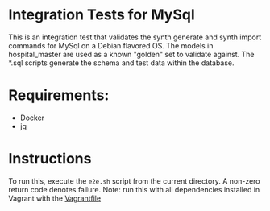 Integration Tests for MySql
====================================

This is an integration test that validates the synth generate and synth import commands for MySql on a Debian flavored 
OS. The models in hospital_master are used as a known "golden" set to validate against. The *.sql scripts generate the
schema and test data within the database.

# Requirements:
- Docker
- jq

# Instructions

To run this, execute the `e2e.sh` script from the current directory. A non-zero return code denotes failure. 
Note: run this with all dependencies installed in Vagrant with the [Vagrantfile](tools/vagrant/linux/ubuntu/Vagrantfile)
